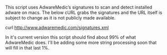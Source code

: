 This script uses AdwareMedic’s signatures to scan and detect installed adware on macs.
The below cURL grabs the signatures and the URL itself is subject to change as it is not publicly made available.

curl http://www.adwaremedic.com/signatures.xml

In it's current version this script should find about 99% of what AdwareMedic does. I'll be adding some more string
processing soon that will fill in that last 1%.
